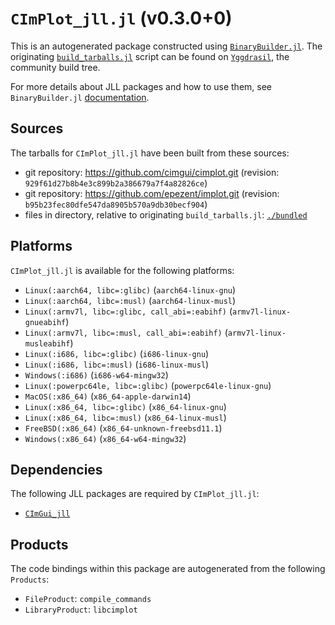 # `CImPlot_jll.jl` (v0.3.0+0)

This is an autogenerated package constructed using [`BinaryBuilder.jl`](https://github.com/JuliaPackaging/BinaryBuilder.jl). The originating [`build_tarballs.jl`](https://github.com/JuliaPackaging/Yggdrasil/blob/4912025f5eafb35428e4afe04e53f31ab16ef43e/C/CImPlot/build_tarballs.jl) script can be found on [`Yggdrasil`](https://github.com/JuliaPackaging/Yggdrasil/), the community build tree.

For more details about JLL packages and how to use them, see `BinaryBuilder.jl` [documentation](https://juliapackaging.github.io/BinaryBuilder.jl/dev/jll/).

## Sources

The tarballs for `CImPlot_jll.jl` have been built from these sources:

* git repository: https://github.com/cimgui/cimplot.git (revision: `929f61d27b8b4e3c899b2a386679a7f4a82826ce`)
* git repository: https://github.com/epezent/implot.git (revision: `b95b23fec80dfe547da8905b570a9db30becf904`)
* files in directory, relative to originating `build_tarballs.jl`: [`./bundled`](https://github.com/JuliaPackaging/Yggdrasil/tree/4912025f5eafb35428e4afe04e53f31ab16ef43e/C/CImPlot/bundled)

## Platforms

`CImPlot_jll.jl` is available for the following platforms:

* `Linux(:aarch64, libc=:glibc)` (`aarch64-linux-gnu`)
* `Linux(:aarch64, libc=:musl)` (`aarch64-linux-musl`)
* `Linux(:armv7l, libc=:glibc, call_abi=:eabihf)` (`armv7l-linux-gnueabihf`)
* `Linux(:armv7l, libc=:musl, call_abi=:eabihf)` (`armv7l-linux-musleabihf`)
* `Linux(:i686, libc=:glibc)` (`i686-linux-gnu`)
* `Linux(:i686, libc=:musl)` (`i686-linux-musl`)
* `Windows(:i686)` (`i686-w64-mingw32`)
* `Linux(:powerpc64le, libc=:glibc)` (`powerpc64le-linux-gnu`)
* `MacOS(:x86_64)` (`x86_64-apple-darwin14`)
* `Linux(:x86_64, libc=:glibc)` (`x86_64-linux-gnu`)
* `Linux(:x86_64, libc=:musl)` (`x86_64-linux-musl`)
* `FreeBSD(:x86_64)` (`x86_64-unknown-freebsd11.1`)
* `Windows(:x86_64)` (`x86_64-w64-mingw32`)

## Dependencies

The following JLL packages are required by `CImPlot_jll.jl`:

* [`CImGui_jll`](https://github.com/JuliaBinaryWrappers/CImGui_jll.jl)

## Products

The code bindings within this package are autogenerated from the following `Products`:

* `FileProduct`: `compile_commands`
* `LibraryProduct`: `libcimplot`
